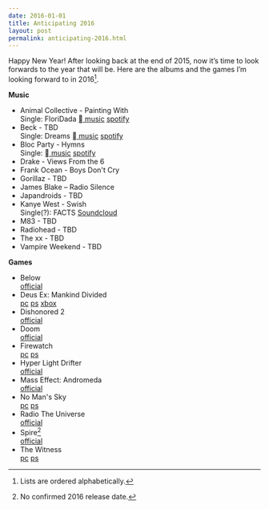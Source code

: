 ```yaml
---
date: 2016-01-01
title: Anticipating 2016
layout: post
permalink: anticipating-2016.html
---
```

Happy New Year! After looking back at the end of 2015, now it’s time to look forwards to the year that will be. Here are the albums and the games I’m looking forward to in 2016[^1].

**Music**

- Animal Collective - Painting With<br/>Single: FloriDada [ music](https://geo.itunes.apple.com/us/album/floridada/id1058904300?i=1058904671&mt=1&app=music) [spotify](https://open.spotify.com/track/03nlNrkMdFewT8lgYOW1LS) 
- Beck - TBD<br/>Single: Dreams [ music](https://geo.itunes.apple.com/us/album/dreams-single/id1003405694?mt=1&app=music) [spotify](https://open.spotify.com/track/4mqVUkv3epcKid8O9tlgtl)
- Bloc Party - Hymns<br/>Single: [ music](https://geo.itunes.apple.com/us/album/the-love-within/id1045107014?i=1045107015&mt=1&app=music) [spotify](https://open.spotify.com/track/03nlNrkMdFewT8lgYOW1LS) 
- Drake - Views From the 6
- Frank Ocean - Boys Don't Cry
- Gorillaz - TBD
- James Blake – Radio Silence
- Japandroids - TBD
- Kanye West - Swish<br/>Single(?): FACTS [Soundcloud](https://soundcloud.com/kanyewest/facts-explicit)
- M83 - TBD
- Radiohead - TBD
- The xx - TBD
- Vampire Weekend - TBD

**Games**

- Below<br/>[official](http://www.whatliesbelow.com)
- Deus Ex: Mankind Divided<br/>[pc](http://store.steampowered.com/app/337000/?snr=1_7_7_151_150_1) [ps](https://www.playstation.com/en-us/games/deus-ex-mankind-divided-ps4/) [xbox](http://www.xbox.com/en-US/games/deus-ex-mankind-divided)
- Dishonored 2<br/>[official](https://www.dishonored.com)
- Doom<br/>[official](http://doom.com/)
- Firewatch<br/>[pc](http://store.steampowered.com/app/383870/) [ps](https://www.playstation.com/en-us/games/firewatch-ps4/)
- Hyper Light Drifter<br/>[official](http://www.heart-machine.com)
- Mass Effect: Andromeda<br/>[official](http://www.masseffect.com)
- No Man's Sky<br/>[pc](http://store.steampowered.com/app/275850/) [ps](https://www.playstation.com/en-us/games/no-mans-sky-ps4/)
- Radio The Universe<br/>[official](https://www.kickstarter.com/projects/1548272412/radio-the-universe-0)
- Spire[^2]<br/>[official](http://spiregame.com)
- The Witness<br/>[pc](http://store.steampowered.com/app/210970/) [ps](https://www.playstation.com/en-us/games/the-witness-ps4/)

[^1]: Lists are ordered alphabetically.
[^2]: No confirmed 2016 release date.
